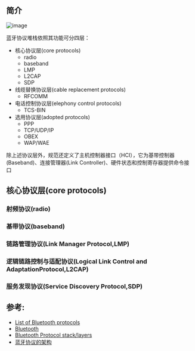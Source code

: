 
## 简介

![image](http://www.rfwireless-world.com/images/bluetooth-protocol-stack.jpg)

蓝牙协议堆栈依照其功能可分四层：
* 核心协议层(core protocols)
    * radio
    * baseband
    * LMP
    * L2CAP
    * SDP
* 线缆替换协议层(cable replacement protocols)
    * RFCOMM
* 电话控制协议层(elephony control protocols)
    * TCS-BIN
* 选用协议层(adopted protocols)
    * PPP
    * TCP/UDP/IP
    * OBEX
    * WAP/WAE

除上述协议层外，规范还定义了主机控制器接口（HCI），它为基带控制器(Baseband)、连接管理器(Link Controller)、硬件状态和控制寄存器提供命令接口

## 核心协议层(core protocols)

### 射频协议(radio)
### 基带协议(baseband)
### 链路管理协议(Link Manager Protocol,LMP)
### 逻辑链路控制与适配协议(Logical Link Control and AdaptationProtocol,L2CAP)
### 服务发现协议(Service Discovery Protocol,SDP)

## 参考:
* [List of Bluetooth protocols](https://en.wikipedia.org/wiki/List_of_Bluetooth_protocols)
* [Bluetooth](https://en.wikipedia.org/wiki/Bluetooth)
* [Bluetooth Protocol stack/layers](http://www.rfwireless-world.com/Tutorials/Bluetooth-protocol-stack.html)
* [蓝牙协议的架构](http://www.crifan.com/files/doc/docbook/bluetooth_intro/release/webhelp/bt_protocol_stack.html)
